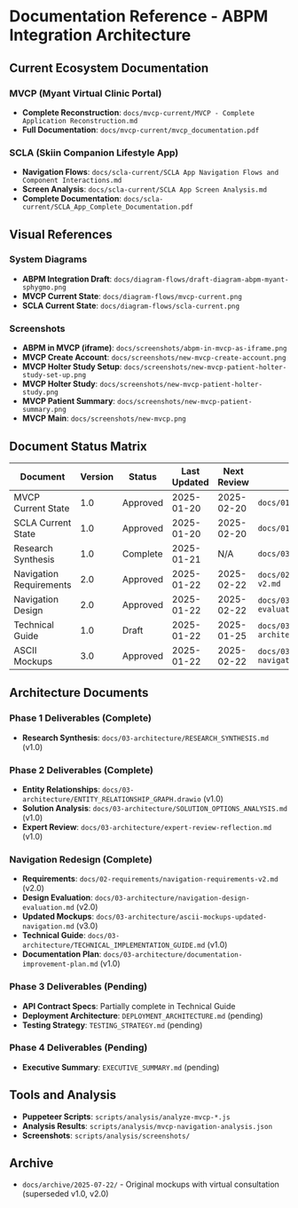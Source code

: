 # Documentation Reference - ABPM Integration Architecture

## Current Ecosystem Documentation

### MVCP (Myant Virtual Clinic Portal)
- **Complete Reconstruction**: `docs/mvcp-current/MVCP - Complete Application Reconstruction.md`
- **Full Documentation**: `docs/mvcp-current/mvcp_documentation.pdf`

### SCLA (Skiin Companion Lifestyle App)
- **Navigation Flows**: `docs/scla-current/SCLA App Navigation Flows and Component Interactions.md`
- **Screen Analysis**: `docs/scla-current/SCLA App Screen Analysis.md`
- **Complete Documentation**: `docs/scla-current/SCLA_App_Complete_Documentation.pdf`

## Visual References

### System Diagrams
- **ABPM Integration Draft**: `docs/diagram-flows/draft-diagram-abpm-myant-sphygmo.png`
- **MVCP Current State**: `docs/diagram-flows/mvcp-current.png`
- **SCLA Current State**: `docs/diagram-flows/scla-current.png`

### Screenshots
- **ABPM in MVCP (iframe)**: `docs/screenshots/abpm-in-mvcp-as-iframe.png`
- **MVCP Create Account**: `docs/screenshots/new-mvcp-create-account.png`
- **MVCP Holter Study Setup**: `docs/screenshots/new-mvcp-patient-holter-study-set-up.png`
- **MVCP Holter Study**: `docs/screenshots/new-mvcp-patient-holter-study.png`
- **MVCP Patient Summary**: `docs/screenshots/new-mvcp-patient-summary.png`
- **MVCP Main**: `docs/screenshots/new-mvcp.png`

## Document Status Matrix

| Document | Version | Status | Last Updated | Next Review | Location |
|----------|---------|--------|--------------|-------------|----------|
| MVCP Current State | 1.0 | Approved | 2025-01-20 | 2025-02-20 | `docs/01-current-state/mvcp/` |
| SCLA Current State | 1.0 | Approved | 2025-01-20 | 2025-02-20 | `docs/01-current-state/scla/` |
| Research Synthesis | 1.0 | Complete | 2025-01-21 | N/A | `docs/03-architecture/RESEARCH_SYNTHESIS.md` |
| Navigation Requirements | 2.0 | Approved | 2025-01-22 | 2025-02-22 | `docs/02-requirements/navigation-requirements-v2.md` |
| Navigation Design | 2.0 | Approved | 2025-01-22 | 2025-02-22 | `docs/03-architecture/navigation-design-evaluation.md` |
| Technical Guide | 1.0 | Draft | 2025-01-22 | 2025-01-25 | `docs/03-architecture/TECHNICAL_IMPLEMENTATION_GUIDE.md` |
| ASCII Mockups | 3.0 | Approved | 2025-01-22 | 2025-02-22 | `docs/03-architecture/ascii-mockups-updated-navigation.md` |

## Architecture Documents

### Phase 1 Deliverables (Complete)
- **Research Synthesis**: `docs/03-architecture/RESEARCH_SYNTHESIS.md` (v1.0)

### Phase 2 Deliverables (Complete)
- **Entity Relationships**: `docs/03-architecture/ENTITY_RELATIONSHIP_GRAPH.drawio` (v1.0)
- **Solution Analysis**: `docs/03-architecture/SOLUTION_OPTIONS_ANALYSIS.md` (v1.0)
- **Expert Review**: `docs/03-architecture/expert-review-reflection.md` (v1.0)

### Navigation Redesign (Complete)
- **Requirements**: `docs/02-requirements/navigation-requirements-v2.md` (v2.0)
- **Design Evaluation**: `docs/03-architecture/navigation-design-evaluation.md` (v2.0)
- **Updated Mockups**: `docs/03-architecture/ascii-mockups-updated-navigation.md` (v3.0)
- **Technical Guide**: `docs/03-architecture/TECHNICAL_IMPLEMENTATION_GUIDE.md` (v1.0)
- **Documentation Plan**: `docs/03-architecture/documentation-improvement-plan.md` (v1.0)

### Phase 3 Deliverables (Pending)
- **API Contract Specs**: Partially complete in Technical Guide
- **Deployment Architecture**: `DEPLOYMENT_ARCHITECTURE.md` (pending)
- **Testing Strategy**: `TESTING_STRATEGY.md` (pending)

### Phase 4 Deliverables (Pending)
- **Executive Summary**: `EXECUTIVE_SUMMARY.md` (pending)

## Tools and Analysis
- **Puppeteer Scripts**: `scripts/analysis/analyze-mvcp-*.js`
- **Analysis Results**: `scripts/analysis/mvcp-navigation-analysis.json`
- **Screenshots**: `scripts/analysis/screenshots/`

## Archive
- `docs/archive/2025-07-22/` - Original mockups with virtual consultation (superseded v1.0, v2.0)